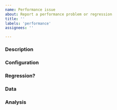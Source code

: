 ```yaml
---
name: Performance issue
about: Report a performance problem or regression
title: ''
labels: 'performance'
assignees: ''

---
```


<!--This is just a template - feel free to delete any and all of it and replace as appropriate.-->

### Description

<!--
* Please share a clear and concise description of the performance issue with MudBlazor components.
* Include minimal steps to reproduce the problem if possible. E.g.: the smallest possible Blazor component code snippet; or a small repo to clone, with steps to run it.
* Specify which MudBlazor components are involved (e.g., MudDataGrid, MudTable, MudSelect, etc.)
  -->

### Configuration

<!--
* Which version of MudBlazor are you using?
* Which version of .NET is your Blazor app running on?
* Are you using Blazor Server or Blazor WebAssembly?
* What OS version, and what distro if applicable?
* What is the architecture (x64, x86, ARM, ARM64)?
* If relevant, what are the specs of the machine and browser?
  -->

### Regression?

<!--
* Is this a regression from a previous version of MudBlazor? If you can try a previous version to find out, that can help us narrow down the problem. If you don't know, that's OK.
* Please specify the last known good version if this is a regression.
  -->

### Data

<!--
* Please include any benchmark results, browser dev tools performance measurements, or timing data that are relevant.
* Include details about the dataset size (e.g., number of rows in MudDataGrid, items in MudSelect, etc.)
* If possible please include text as text rather than images (so it shows up in searches).
* If applicable please include before and after measurements.
* Browser network tab screenshots can be helpful for identifying excessive network requests.
  -->

### Analysis

<!--
* If you have an idea where the problem might lie (e.g., excessive re-renders, large DOM updates, inefficient data binding), let us know that here.
* Please include any pointers to specific MudBlazor components, relevant changes, or related issues you know of.
* If you suspect it's related to a specific component feature or parameter, mention that here.
* If you don't know, you can delete this section.
  -->

